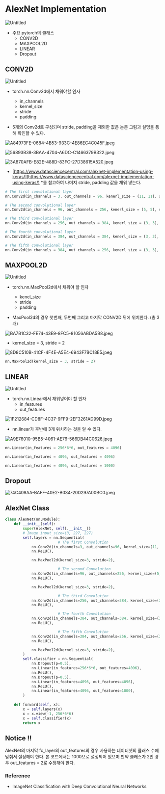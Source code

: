
# AlexNet Implementation

![Untitled](alexnet_img/Untitled.png)

- 주요 pytorch의 클래스
    - CONV2D
    - MAXPOOL2D
    - LINEAR
    - Dropout
    

## CONV2D

![Untitled](alexnet_img/Untitled%201.png)

- torch.nn.Conv2d에서 채워야할 인자
    - in_channels
    - kernel_size
    - stride
    - padding
    

- 5개의 Conv2d로 구성되며 stride, padding을 제외한 값은 논문 그림과 설명을 통해 확인할 수 있다.

![A84973FE-0684-4B53-933C-4E86EC4C045F.jpeg](alexnet_img/A84973FE-0684-4B53-933C-4E86EC4C045F.jpeg)

![56893B38-3BAA-4704-A6DC-C1466379B322.jpeg](alexnet_img/56893B38-3BAA-4704-A6DC-C1466379B322.jpeg)

![3A870AFB-E82E-488D-83FC-27D38615A520.jpeg](alexnet_img/3A870AFB-E82E-488D-83FC-27D38615A520.jpeg)

- [https://www.datasciencecentral.com/alexnet-implementation-using-keras/](https://www.datasciencecentral.com/alexnet-implementation-using-keras/) *를 참고하여 나머지 stride, padding 값을 채워 넣는다.

```python
# The first convolutional layer
nn.Conv2d(in_channels = 3, out_channels = 96, kenerl_size = (11, 11), stride = 4, padding = 0 )

# The second convolutional layer
nn.Conv2d(in_channels = 96, out_channels = 256, kenerl_size = (5, 5), stride = 1, padding = 2 )

# The third convolutional layer
nn.Conv2d(in_channels = 256, out_channels = 384, kenerl_size = (3, 3), stride = 1, padding = 1 )

# The fourth convolutional layer
nn.Conv2d(in_channels = 384, out_channels = 384, kenerl_size = (3, 3), stride = 1, padding = 1 )

# The fifth convolutional layer
nn.Conv2d(in_channels = 384, out_channels = 256, kenerl_size = (3, 3), stride = 1, padding = 1 )
```

## MAXPOOL2D

![Untitled](alexnet_img/Untitled%202.png)

- torch.nn.MaxPool2d에서 채워야 할 인자
    - kenel_size
    - stride
    - padding
    
- MaxPool2d의 경우 첫번째, 두번째 그리고 마지막 CONV2D 뒤에 위치한다. (총 3개)

![BA7B1C32-FE74-43E9-8FC5-81056ABDA5B8.jpeg](alexnet_img/BA7B1C32-FE74-43E9-8FC5-81056ABDA5B8.jpeg)

- kernel_size = 3, stride = 2

![8D8C510B-41CF-4F4E-A5E4-6943F7BC18E5.jpeg](alexnet_img/8D8C510B-41CF-4F4E-A5E4-6943F7BC18E5.jpeg)

```python
nn.MaxPool2d(kernel_size = 3, stride = 2)
```

## LINEAR

![Untitled](alexnet_img/Untitled%203.png)

- torch.nn.Linear에서 채워넣어야 할 인자
    - in_features
    - out_features

![1F212684-CD8F-4C37-9FF9-2EF3261AD99D.jpeg](alexnet_img/1F212684-CD8F-4C37-9FF9-2EF3261AD99D.jpeg)

- nn.linear가 후반에 3개 위치하는 것을 알 수 있다.

![A9E76010-95B5-4061-AE76-566DB44C0626.jpeg](alexnet_img/A9E76010-95B5-4061-AE76-566DB44C0626.jpeg)

```python
nn.Linear(in_features = 256*6*6, out_features = 4096)

nn.Linear(in_features = 4096, out_features = 4096)

nn.Linear(in_features = 4096, out_features = 1000)
```

## Dropout

![74C409AA-BAFF-40E2-B034-20D297A00BC0.jpeg](alexnet_img/74C409AA-BAFF-40E2-B034-20D297A00BC0.jpeg)

## AlexNet Class

```python
class AlexNet(nn.Module):
    def __init__(self):
        super(AlexNet, self).__init__()
        # Image input_size=(3, 227, 227)
        self.layers = nn.Sequential(
						# The first Convolution
            nn.Conv2d(in_channels=3, out_channels=96, kernel_size=(11, 11), stride=4, padding=0), 
            nn.ReLU(), 

            nn.MaxPool2d(kernel_size=3, stride=2),

						# The second Convolution
            nn.Conv2d(in_channels=96, out_channels=256, kernel_size=(5, 5), stride=1, padding=2),
            nn.ReLU(),

            nn.MaxPool2d(kernel_size=3, stride=2), 

						# The third Convolution
            nn.Conv2d(in_channels=256, out_channels=384, kernel_size=(3, 3), stride=1, padding=1),
            nn.ReLU(),

						# The fourth Convolution
            nn.Conv2d(in_channels=384, out_channels=384, kernel_size=(3, 3), stride=1, padding=1),
            nn.ReLU(),

						# The fifth Convolution
            nn.Conv2d(in_channels=384, out_channels=256, kernel_size=(3, 3), stride=1, padding=1),
            nn.ReLU(),

            nn.MaxPool2d(kernel_size=3, stride=2), 
        )
        self.classifier = nn.Sequential(
            nn.Dropout(p=0.5),
            nn.Linear(in_features=256*6*6, out_features=4096),
            nn.ReLU(),
            nn.Dropout(p=0.5),
            nn.Linear(in_features=4096, out_features=4096),
            nn.ReLU(),
            nn.Linear(in_features=4096, out_features=1000),
        )
    
    def forward(self, x):
        x = self.layers(x)
        x = x.view(-1, 256*6*6)
        x = self.classifier(x)
        return x
```

## Notice !!

AlexNet의 마지막 fc_layer의 out_features의 경우 사용하는 데이터셋의 클래스 수에 맞춰서 설정해야 한다. 본 코드에서는 1000으로 설정되어 있으며 만약 클래스가 2인 경우 out_features = 2로 수정해야 한다.

### Reference
* ImageNet Classification with Deep Convolutional Neural Networks
